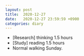 ```yaml
---
layout: post
title:  2020-12-27
date:   2020-12-27 23:59:59 +0900
categories: diary
---
```


- [Research] thinking 1.5 hours
- [Study] reading 1.5 hours
- Normal walking Sunday.
